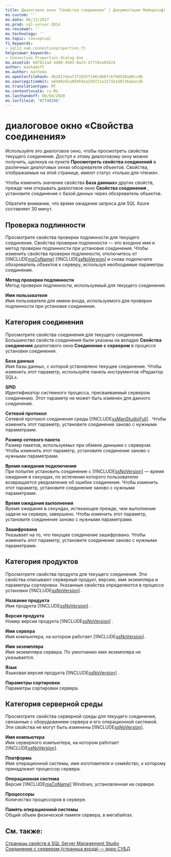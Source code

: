 ```yaml
---
title: Диалоговое окно "Свойства соединения" | Документация Майкрософт
ms.custom: ''
ms.date: 06/13/2017
ms.prod: sql-server-2014
ms.reviewer: ''
ms.technology: ''
ms.topic: conceptual
f1_keywords:
- sql12.swb.connectionproperties.f1
helpviewer_keywords:
- Connection Properties dialog box
ms.assetid: 6df812ad-4d80-4503-8a23-47719ce85624
author: mashamsft
ms.author: mathoma
ms.openlocfilehash: db2817ebaf3f1655f146c060fcb79d550ad0cc8b
ms.sourcegitcommit: ad4d92dce894592a259721a1571b1d8736abacdb
ms.translationtype: MT
ms.contentlocale: ru-RU
ms.lasthandoff: 08/04/2020
ms.locfileid: "87740346"
---
```

# <a name="connection-properties-dialog-box"></a>диалоговое окно «Свойства соединения»
  Используйте это диалоговое окно, чтобы просмотреть свойства текущего соединения. Доступ к этому диалоговому окну можно получить, щелкнув на пункте **Просмотреть свойства соединений** в различных диалоговых окнах обозревателя объектов. Свойства, отображаемые на этой странице, имеют статус «только для чтения».  
  
 Чтобы изменить значение свойства **База данных**и других свойств, прежде чем открывать диалоговое окно **Свойства соединения** , установите соединение с базой данных через обозреватель объектов.  
  
 Обратите внимание, что время ожидания запроса для SQL Azure составляет 30 минут.  
  
## <a name="authentication"></a>Проверка подлинности  
 Просмотрите свойства проверки подлинности для текущего соединения. Свойства проверки подлинности — это входное имя и метод проверки подлинности при установке соединения. Чтобы изменить свойства проверки подлинности, отключитесь от [!INCLUDE[msCoName](../includes/msconame-md.md)] [!INCLUDE[ssNoVersion](../includes/ssnoversion-md.md)] и снова подключите обозреватель объектов к серверу, используя необходимые параметры соединения.  
  
 **Метод проверки подлинности**  
 Метод проверки подлинности, используемый для текущего соединения.  
  
 **Имя пользователя**  
 Имя пользователя для имени входа, используемого для проверки подлинности при установке соединения.  
  
## <a name="connection-category"></a>Категория соединения  
 Просмотрите свойства соединения для текущего соединения. Большинство свойств соединения были указаны на вкладке **Свойства соединения** диалогового окна **Соединение с сервером** в процессе установки соединения.  
  
 **База данных**  
 Имя базы данных, с которой установлено текущее соединение. Чтобы изменить этот параметр, используйте панель инструментов «Редактор SQL».  
  
 **SPID**  
 Идентификатор системного процесса, присваиваемый сервером соединению. Этот параметр не может быть изменен для данного соединения.  
  
 **Сетевой протокол**  
 Сетевой протокол соединения среды [!INCLUDE[ssManStudioFull](../includes/ssmanstudiofull-md.md)] . Чтобы изменить этот параметр, установите соединение заново с нужными параметрами.  
  
 **Размер сетевого пакета**  
 Размер пакетов, используемых при обмене данными с сервером. Чтобы изменить этот параметр, установите соединение заново с нужными параметрами.  
  
 **Время ожидания подключения**  
 При попытке установить соединение с [!INCLUDE[ssNoVersion](../includes/ssnoversion-md.md)] — время ожидания в секундах, по истечении которого пользователю возвращается уведомление об ошибке соединения. Чтобы изменить этот параметр, установите соединение заново с нужными параметрами.  
  
 **Время ожидания выполнения**  
 Время ожидания в секундах, истекающее прежде, чем выполнение задачи на сервере, завершено. Чтобы изменить этот параметр, установите соединение заново с нужными параметрами.  
  
 **Зашифрована**  
 Указывает на то, что текущее соединение зашифровано. Чтобы изменить этот параметр, установите соединение заново с нужными параметрами.  
  
## <a name="product-category"></a>Категория продуктов  
 Просмотрите свойства продукта для текущего соединения. Эти свойства описывают серверный продукт, версию, имя экземпляра и параметры сортировки. Указанные свойства определяются в процессе установки [!INCLUDE[ssNoVersion](../includes/ssnoversion-md.md)] .  
  
 **Название продукта**  
 Имя продукта [!INCLUDE[ssNoVersion](../includes/ssnoversion-md.md)] .  
  
 **Версия продукта**  
 Номер версии продукта [!INCLUDE[ssNoVersion](../includes/ssnoversion-md.md)] .  
  
 **Имя сервера**  
 Имя компьютера, на котором работает [!INCLUDE[ssNoVersion](../includes/ssnoversion-md.md)].  
  
 **Имя экземпляра**  
 Имя экземпляра сервера. По умолчанию имя экземпляра не указывается.  
  
 **Язык**  
 Языковая версия продукта [!INCLUDE[ssNoVersion](../includes/ssnoversion-md.md)] .  
  
 **Параметры сортировки**  
 Параметры сортировки сервера.  
  
## <a name="server-environment-category"></a>Категория серверной среды  
 Просмотрите свойства серверной среды для текущего соединения, связанные с оборудованием сервера и его операционной системой. Эти свойства не могут быть изменены [!INCLUDE[ssNoVersion](../includes/ssnoversion-md.md)].  
  
 **Имя компьютера**  
 Имя серверного компьютера, на котором работает [!INCLUDE[ssNoVersion](../includes/ssnoversion-md.md)].  
  
 **Платформа**  
 Имя операционной системы, имя изготовителя и семейство, к которому принадлежит процессор сервера.  
  
 **Операционная система**  
 Версия [!INCLUDE[msCoName](../includes/msconame-md.md)] Windows, установленная на сервере.  
  
 **Процессоры**  
 Количество процессоров в сервере.  
  
 **Память операционной системы**  
 Общий объем физической памяти сервера, в мегабайтах.  
  
## <a name="see-also"></a>См. также:  
 [Страницы свойств в SQL Server Management Studio](../ssms/property-pages-in-sql-server-management-studio.md)   
 [Соединение с сервером (страница входа) — ядро СУБД](../ssms/f1-help/connect-to-server-login-page-database-engine.md)  
  
  
